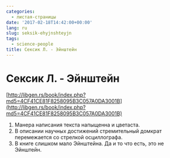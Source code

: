 ```yaml
---
categories:
  - листая-страницы
date: '2017-02-18T14:42:00+00:00'
lang: ru
slug: seksik-ehyjnshteyjn
tags:
  - science-people
title: Сексик Л. - Эйнштейн
---
```


# Сексик Л. - Эйнштейн

[http://libgen.rs/book/index.php?md5=4CF41CE81F8258095B3C057A0DA3001B](http://libgen.rs/book/index.php?md5=4CF41CE81F8258095B3C057A0DA3001B)  

<!--more-->

1.  Манера написания текста напыщенна и цветаста.
2.  В описании научных достижений стремительный домкрат перемежается со стрелкой осциллографа.
3.  В книге слишком мало Эйнштейна. Да и то что есть, это не Эйнштейн.
